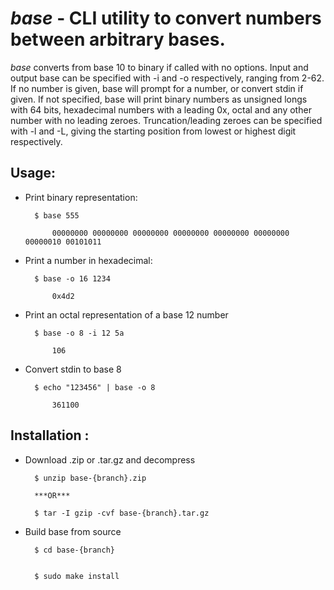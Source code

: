 # *base* - CLI utility to convert numbers between arbitrary bases.

*base* converts from base 10 to binary if called with no options. Input and output base can be specified with -i and -o respectively, ranging from 2-62. If no number is given, base will prompt for a number, or convert stdin if given.
If not specified, base will print binary numbers as unsigned longs with 64 bits, hexadecimal numbers with a leading 0x, octal  and any other number with no leading zeroes. Truncation/leading zeroes can be specified with -l and -L, giving the starting position from lowest or highest digit respectively. 

## Usage:

- Print binary representation:

        $ base 555

            00000000 00000000 00000000 00000000 00000000 00000000 00000010 00101011
    
- Print a number in hexadecimal:

        $ base -o 16 1234

            0x4d2

- Print an octal representation of a base 12 number

        $ base -o 8 -i 12 5a

            106

- Convert stdin to base 8

        $ echo "123456" | base -o 8

            361100

## Installation :

- Download .zip or .tar.gz and decompress

        $ unzip base-{branch}.zip 

        ***OR***

        $ tar -I gzip -cvf base-{branch}.tar.gz
     
- Build base from source
    
        $ cd base-{branch}


        $ sudo make install

